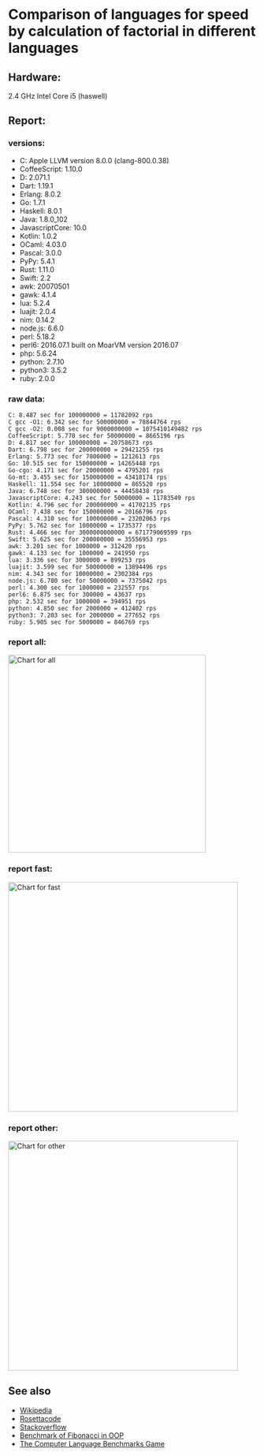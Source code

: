 Comparison of languages for speed by calculation of factorial in different languages
====================================================================================

Hardware:
---------
2.4 GHz Intel Core i5 (haswell)

Report:
-------
### versions:

  * C: Apple LLVM version 8.0.0 (clang-800.0.38)
  * CoffeeScript: 1.10.0
  * D: 2.071.1
  * Dart: 1.19.1
  * Erlang: 8.0.2
  * Go: 1.7.1
  * Haskell: 8.0.1
  * Java: 1.8.0_102
  * JavascriptCore: 10.0
  * Kotlin: 1.0.2
  * OCaml: 4.03.0
  * Pascal: 3.0.0
  * PyPy: 5.4.1
  * Rust: 1.11.0
  * Swift: 2.2
  * awk: 20070501
  * gawk: 4.1.4
  * lua: 5.2.4
  * luajit: 2.0.4
  * nim: 0.14.2
  * node.js: 6.6.0
  * perl: 5.18.2
  * perl6: 2016.07.1 built on MoarVM version 2016.07
  * php: 5.6.24
  * python: 2.7.10
  * python3: 3.5.2
  * ruby: 2.0.0


### raw data:

    C: 8.487 sec for 100000000 = 11782092 rps
    C gcc -O1: 6.342 sec for 500000000 = 78844764 rps
    C gcc -O2: 0.008 sec for 9000000000 = 1075410149482 rps
    CoffeeScript: 5.770 sec for 50000000 = 8665196 rps
    D: 4.817 sec for 100000000 = 20758673 rps
    Dart: 6.798 sec for 200000000 = 29421255 rps
    Erlang: 5.773 sec for 7000000 = 1212613 rps
    Go: 10.515 sec for 150000000 = 14265448 rps
    Go-cgo: 4.171 sec for 20000000 = 4795201 rps
    Go-mt: 3.455 sec for 150000000 = 43418174 rps
    Haskell: 11.554 sec for 10000000 = 865520 rps
    Java: 6.748 sec for 300000000 = 44458438 rps
    JavascriptCore: 4.243 sec for 50000000 = 11783549 rps
    Kotlin: 4.796 sec for 200000000 = 41702135 rps
    OCaml: 7.438 sec for 150000000 = 20166796 rps
    Pascal: 4.310 sec for 100000000 = 23202063 rps
    PyPy: 5.762 sec for 10000000 = 1735377 rps
    Rust: 4.466 sec for 3000000000000 = 671779069599 rps
    Swift: 5.625 sec for 200000000 = 35556953 rps
    awk: 3.201 sec for 1000000 = 312420 rps
    gawk: 4.133 sec for 1000000 = 241950 rps
    lua: 3.336 sec for 3000000 = 899253 rps
    luajit: 3.599 sec for 50000000 = 13894496 rps
    nim: 4.343 sec for 10000000 = 2302384 rps
    node.js: 6.780 sec for 50000000 = 7375042 rps
    perl: 4.300 sec for 1000000 = 232557 rps
    perl6: 6.875 sec for 300000 = 43637 rps
    php: 2.532 sec for 1000000 = 394951 rps
    python: 4.850 sec for 2000000 = 412402 rps
    python3: 7.203 sec for 2000000 = 277652 rps
    ruby: 5.905 sec for 5000000 = 846769 rps


### report all:

<img alt="Chart for all" width="401" src="https://chart.googleapis.com/chart?cht=bhs&chs=602x498&chd=t%3A78844763%2C44458437%2C43418173%2C41702135%2C35556953%2C29421255%2C23202062%2C20758672%2C20166795%2C14265448%2C13894495%2C11783549%2C11782091%2C8665196%2C7375042%2C4795201%2C2302383%2C1735377%2C1212612%2C899252%2C865520%2C846768%2C412402%2C394951%2C312420%2C277652%2C241949%2C232556&chco=4d89f9&chbh=12&chds=0,78844763.9949141&chxt=x,y,r&chxl=1%3A%7Cperl%7Cgawk%7Cpython3%7Cawk%7Cphp%7Cpython%7Cruby%7CHaskell%7Clua%7CErlang%7CPyPy%7Cnim%7CGo-cgo%7Cnode.js%7CCoffeeScript%7CC%7CJavascriptCore%7Cluajit%7CGo%7COCaml%7CD%7CPascal%7CDart%7CSwift%7CKotlin%7CGo-mt%7CJava%7CC%20gcc%20-O1%7C2%3A%7C232556%20rps%7C241949%20rps%7C277652%20rps%7C312420%20rps%7C394951%20rps%7C412402%20rps%7C846768%20rps%7C865520%20rps%7C899252%20rps%7C1212612%20rps%7C1735377%20rps%7C2302383%20rps%7C4795201%20rps%7C7375042%20rps%7C8665196%20rps%7C11782091%20rps%7C11783549%20rps%7C13894495%20rps%7C14265448%20rps%7C20166795%20rps%7C20758672%20rps%7C23202062%20rps%7C29421255%20rps%7C35556953%20rps%7C41702135%20rps%7C43418173%20rps%7C44458437%20rps%7C78844763%20rps%7C0%3A%7C0%20%25%7C10%20%25%7C20%20%25%7C30%20%25%7C40%20%25%7C50%20%25%7C60%20%25%7C70%20%25%7C80%20%25%7C90%20%25%7C100%20%25">

### report fast:

<img alt="Chart for fast" width="466" src="https://chart.googleapis.com/chart?cht=bhs&chs=700x311&chd=t%3A78844763%2C44458437%2C43418173%2C41702135%2C35556953%2C29421255%2C23202062%2C20758672%2C20166795%2C14265448%2C13894495%2C11783549%2C11782091%2C8665196%2C7375042%2C4795201%2C2302383&chco=4d89f9&chbh=12&chds=0,78844763.9949141&chxt=x,y,r&chxl=1%3A%7Cnim%7CGo-cgo%7Cnode.js%7CCoffeeScript%7CC%7CJavascriptCore%7Cluajit%7CGo%7COCaml%7CD%7CPascal%7CDart%7CSwift%7CKotlin%7CGo-mt%7CJava%7CC%20gcc%20-O1%7C2%3A%7C2302383%20rps%7C4795201%20rps%7C7375042%20rps%7C8665196%20rps%7C11782091%20rps%7C11783549%20rps%7C13894495%20rps%7C14265448%20rps%7C20166795%20rps%7C20758672%20rps%7C23202062%20rps%7C29421255%20rps%7C35556953%20rps%7C41702135%20rps%7C43418173%20rps%7C44458437%20rps%7C78844763%20rps%7C0%3A%7C0%20%25%7C10%20%25%7C20%20%25%7C30%20%25%7C40%20%25%7C50%20%25%7C60%20%25%7C70%20%25%7C80%20%25%7C90%20%25%7C100%20%25">

### report other:

<img alt="Chart for other" width="466" src="https://chart.googleapis.com/chart?cht=bhs&chs=700x209&chd=t%3A1735377%2C1212612%2C899252%2C865520%2C846768%2C412402%2C394951%2C312420%2C277652%2C241949%2C232556&chco=4d89f9&chbh=12&chds=0,1735377.01048199&chxt=x,y,r&chxl=1%3A%7Cperl%7Cgawk%7Cpython3%7Cawk%7Cphp%7Cpython%7Cruby%7CHaskell%7Clua%7CErlang%7CPyPy%7C2%3A%7C232556%20rps%7C241949%20rps%7C277652%20rps%7C312420%20rps%7C394951%20rps%7C412402%20rps%7C846768%20rps%7C865520%20rps%7C899252%20rps%7C1212612%20rps%7C1735377%20rps%7C0%3A%7C0%20%25%7C10%20%25%7C20%20%25%7C30%20%25%7C40%20%25%7C50%20%25%7C60%20%25%7C70%20%25%7C80%20%25%7C90%20%25%7C100%20%25">



See also
--------

  * [Wikipedia](http://en.wikipedia.org/wiki/Factorial)
  * [Rosettacode](http://rosettacode.org/wiki/Factorial)
  * [Stackoverflow](http://stackoverflow.com/questions/23930/factorial-algorithms-in-different-languages)
  * [Benchmark of Fibonacci in OOP](https://github.com/Balancer/benchmarks-fib-obj)
  * [The Computer Language Benchmarks Game](http://benchmarksgame.alioth.debian.org)

